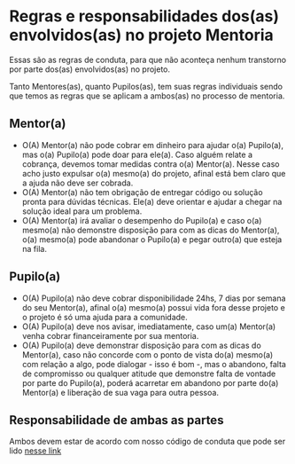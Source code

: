 # Regras e responsabilidades dos(as) envolvidos(as) no projeto Mentoria

Essas são as regras de conduta, para que não aconteça nenhum transtorno por parte dos(as) envolvidos(as) no projeto.

Tanto Mentores(as), quanto Pupilos(as), tem suas regras individuais sendo que temos as regras que se aplicam a ambos(as) no processo de mentoria.

## Mentor(a)

* O(A) Mentor(a) não pode cobrar em dinheiro para ajudar o(a) Pupilo(a), mas o(a) Pupilo(a) pode doar para ele(a).
Caso alguém relate a cobrança, devemos tomar medidas contra o(a) Mentor(a). Nesse caso acho justo expulsar o(a) mesmo(a) do projeto, afinal está bem claro que a ajuda não deve ser cobrada.
* O(A) Mentor(a) não tem obrigação de entregar código ou solução pronta para dúvidas técnicas. Ele(a) deve orientar e ajudar a chegar na solução ideal para um problema.
* O(A) Mentor(a) irá avaliar o desempenho do Pupilo(a) e caso o(a) mesmo(a) não demonstre disposição para com as dicas do Mentor(a), o(a) mesmo(a) pode abandonar o Pupilo(a) e pegar outro(a) que esteja na fila.

## Pupilo(a)

* O(A) Pupilo(a) não deve cobrar disponibilidade 24hs, 7 dias por semana do seu Mentor(a), afinal o(a) mesmo(a) possui vida fora desse projeto e o projeto é só uma ajuda para a comunidade.
* O(A) Pupilo(a) deve nos avisar, imediatamente, caso um(a) Mentor(a) venha cobrar financeiramente por sua mentoria.
* O(A) Pupilo(a) deve demonstrar disposição para com as dicas do Mentor(a), caso não concorde com o ponto de vista do(a) mesmo(a) com relação a algo, pode dialogar - isso é bom -, mas o abandono, falta de compromisso ou qualquer atitude que demonstre falta de vontade por parte do Pupilo(a), poderá acarretar em abandono por parte do(a) Mentor(a) e liberação de sua vaga para outra pessoa.

## Responsabilidade de ambas as partes

Ambos devem estar de acordo com nosso código de conduta que pode ser lido [nesse link](https://github.com/training-center/sobre/blob/master/CONDUCT.md)
